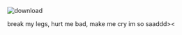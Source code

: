 ![download](https://github.com/stzrxienn/stzrxienn/assets/155057376/06689b2e-7c18-431f-b0bc-c5ce5316c0f0)

break my legs, hurt me bad, make me cry im so saaddd><
